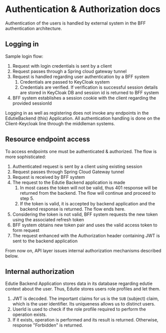 # Authentication & Authorization docs

Authentication of the users is handled by external system in the BFF authentication architecture.

## Logging in

Sample login flow:
1. Request with login credentials is sent by a client
2. Request passes through a Spring cloud gateway tunnel
3. Request is handled regarding user authentication by a BFF system
   1. Credentials are passed to KeyCloak system
   2. Credentials are verified. If verification is successful session details are stored in KeyCloak DB and session id is returned to BFF system
4. BFF system establishes a session cookie with the client regarding the provided sessionId 

Logging in as well as registering does not invoke any endpoints in the EdutieBackend (this) Application. All authentication handling
is done on the Client-Keycloak line through the middleman systems. 

<!-- TODO: Verify login flow -->

## Resource endpoint access

To access endpoints one must be authenticated & authorized. The flow is more sophisticated:
1. Authenticated request is sent by a client using existing session
2. Request passes through Spring Cloud Gateway tunnel
3. Request is received by BFF system
4. The request to the Edutie Backend application is made
   1. In most cases the token will not be valid, thus 401 response will be returned from the backend. The flow will continue and proceed to step 5.
   2. If the token is valid, it is accepted by backend application and the backend response is returned. The flow ends here.
5. Considering the token is not valid, BFF system requests the new token using the associated refresh token
6. BFF system obtains new token pair and uses the valid access token to form request
7. The request enhanced with the Authorization header containing JWT is sent to the backend application

From now on, API layer issues internal authorization mechanisms described below.

## Internal authorization

Edutie Backend Application stores data in its database regarding edutie context about the user. Thus, Edutie stores users role profiles and let them.
1. JWT is decoded. The important claims for us is the `SUB` (subject) claim, which is the user identifier. Its uniqueness allows us to distinct users.
2. UserId is used to check if the role profile required to perform the operation exists.
3. If it exists, operation is performed and its result is returned. Otherwise, response "Forbidden" is returned.
